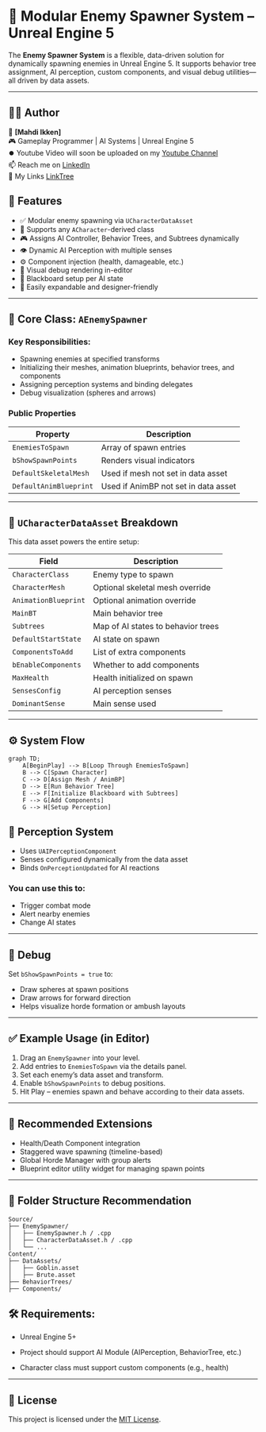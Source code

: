 # 🧠 Modular Enemy Spawner System – Unreal Engine 5

The **Enemy Spawner System** is a flexible, data-driven solution for dynamically spawning enemies in Unreal Engine 5. It supports behavior tree assignment, AI perception, custom components, and visual debug utilities—all driven by data assets.

---


## 🧑‍💻 Author

👤 **[Mahdi Ikken]**  
🎮 Gameplay Programmer | AI Systems | Unreal Engine 5  
⏺️ Youtube Video will soon be uploaded on my [Youtube Channel](https://www.youtube.com/@Hissatsui)  
📫 Reach me on [LinkedIn](https://www.linkedin.com/in/ikken-mahdi/)  
🔗 My Links [LinkTree](https://linktr.ee/Ikken_)  

## 🚀 Features

- ✅ Modular enemy spawning via `UCharacterDataAsset`
- 🧩 Supports any `ACharacter`-derived class
- 🎮 Assigns AI Controller, Behavior Trees, and Subtrees dynamically
- 👁️ Dynamic AI Perception with multiple senses
- ⚙️ Component injection (health, damageable, etc.)
- 🔧 Visual debug rendering in-editor
- 🧠 Blackboard setup per AI state
- 🔁 Easily expandable and designer-friendly

---

## 🧱 Core Class: `AEnemySpawner`

### Key Responsibilities:
- Spawning enemies at specified transforms
- Initializing their meshes, animation blueprints, behavior trees, and components
- Assigning perception systems and binding delegates
- Debug visualization (spheres and arrows)

### Public Properties

| Property              | Description                              |
|-----------------------|------------------------------------------|
| `EnemiesToSpawn`      | Array of spawn entries                   |
| `bShowSpawnPoints`    | Renders visual indicators                |
| `DefaultSkeletalMesh` | Used if mesh not set in data asset       |
| `DefaultAnimBlueprint`| Used if AnimBP not set in data asset     |

---

## 🧠 `UCharacterDataAsset` Breakdown

This data asset powers the entire setup:

| Field                 | Description                                  |
|-----------------------|----------------------------------------------|
| `CharacterClass`      | Enemy type to spawn                          |
| `CharacterMesh`       | Optional skeletal mesh override              |
| `AnimationBlueprint`  | Optional animation override                  |
| `MainBT`              | Main behavior tree                           |
| `Subtrees`            | Map of AI states to behavior trees           |
| `DefaultStartState`   | AI state on spawn                            |
| `ComponentsToAdd`     | List of extra components                     |
| `bEnableComponents`   | Whether to add components                    |
| `MaxHealth`           | Health initialized on spawn                 |
| `SensesConfig`        | AI perception senses                         |
| `DominantSense`       | Main sense used                              |

---

## ⚙️ System Flow

```plaintext
graph TD;
    A[BeginPlay] --> B[Loop Through EnemiesToSpawn]
    B --> C[Spawn Character]
    C --> D[Assign Mesh / AnimBP]
    D --> E[Run Behavior Tree]
    E --> F[Initialize Blackboard with Subtrees]
    F --> G[Add Components]
    G --> H[Setup Perception]
```
## 🔬 Perception System

- Uses `UAIPerceptionComponent`
- Senses configured dynamically from the data asset
- Binds `OnPerceptionUpdated` for AI reactions

### You can use this to:
- Trigger combat mode
- Alert nearby enemies
- Change AI states

---

## 🎨 Debug

Set `bShowSpawnPoints = true` to:
- Draw spheres at spawn positions
- Draw arrows for forward direction
- Helps visualize horde formation or ambush layouts

---

## ✅ Example Usage (in Editor)

1. Drag an `EnemySpawner` into your level.
2. Add entries to `EnemiesToSpawn` via the details panel.
3. Set each enemy’s data asset and transform.
4. Enable `bShowSpawnPoints` to debug positions.
5. Hit Play – enemies spawn and behave according to their data assets.

---

## 📌 Recommended Extensions

- Health/Death Component integration
- Staggered wave spawning (timeline-based)
- Global Horde Manager with group alerts
- Blueprint editor utility widget for managing spawn points

---

## 📁 Folder Structure Recommendation
```plaintext
Source/
├── EnemySpawner/
│   ├── EnemySpawner.h / .cpp
│   ├── CharacterDataAsset.h / .cpp
│   └── ...
Content/
├── DataAssets/
│   ├── Goblin.asset
│   ├── Brute.asset
├── BehaviorTrees/
├── Components/
```
## 🛠️ Requirements:

* Unreal Engine 5+

* Project should support AI Module (AIPerception, BehaviorTree, etc.)

* Character class must support custom components (e.g., health)


---


## 📄 License

This project is licensed under the [MIT License](LICENSE).

